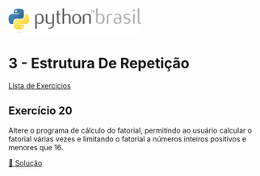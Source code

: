![pythonbrasil_logo](../../logo_pythonBrasil.png)

# 3 - Estrutura De Repetição 
[Lista de Exercícios](../../README.md)

## Exercício 20

Altere o programa de cálculo do fatorial, permitindo ao usuário calcular o fatorial várias vezes e limitando o fatorial a números inteiros positivos e menores que 16.

[:page_with_curl: Solução](__init__.py)
